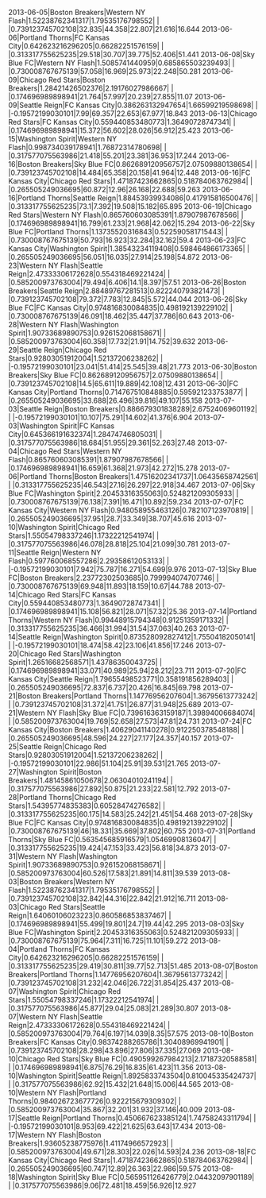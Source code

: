2013-06-05|Boston Breakers|Western NY Flash|1.52238762341317|1.79535176798552| | |0.739123745702108|32.835|44.358|22.807|21.616|16.644
2013-06-06|Portland Thorns|FC Kansas City|0.642623216296205|0.66282251576159| | |0.313317755625235|29.518|30.707|39.775|52.406|51.441
2013-06-08|Sky Blue FC|Western NY Flash|1.5085741440959|0.685865503239493| | |0.730008767675139|57.058|16.969|25.973|22.248|50.281
2013-06-09|Chicago Red Stars|Boston Breakers|1.28421426502376|2.19176027986667| | |0.174696989898941|21.764|57.997|20.239|27.855|11.07
2013-06-09|Seattle Reign|FC Kansas City|0.386263132947654|1.66599219598698| | |-0.19572199030101|7.99|69.357|22.653|67.977|18.843
2013-06-13|Chicago Red Stars|FC Kansas City|0.559440853480773|1.36490728747341| | |0.174696989898941|15.372|56.602|28.026|56.912|25.423
2013-06-15|Washington Spirit|Western NY Flash|0.998734039178941|1.76872314780698| | |0.317577075563986|21.418|55.201|23.381|36.953|17.244
2013-06-16|Boston Breakers|Sky Blue FC|0.862689120956757|2.07509880138654| | |0.739123745702108|14.484|65.358|20.158|41.964|12.448
2013-06-16|FC Kansas City|Chicago Red Stars|1.47187423662865|0.518784063762984| | |0.265505249036695|60.872|12.96|26.168|22.688|59.263
2013-06-16|Portland Thorns|Seattle Reign|1.88453939934086|0.417915816500476| | |0.313317755625235|73.1|7.392|19.508|15.182|65.895
2013-06-19|Chicago Red Stars|Western NY Flash|0.865760603085391|1.87907987678566| | |0.174696989898941|16.799|61.233|21.968|42.062|15.294
2013-06-22|Sky Blue FC|Portland Thorns|1.13735520316843|0.522590581715443| | |0.730008767675139|50.793|16.923|32.284|32.162|59.4
2013-06-23|FC Kansas City|Washington Spirit|1.38543234119408|0.598464866173365| | |0.265505249036695|56.051|16.035|27.914|25.198|54.872
2013-06-23|Western NY Flash|Seattle Reign|2.47333306172628|0.554318469221424| | |0.585200973763004|79.494|6.406|14.1|8.397|57.51
2013-06-26|Boston Breakers|Seattle Reign|2.88489767281513|0.822240793821473| | |0.739123745702108|79.372|7.783|12.845|5.572|44.044
2013-06-26|Sky Blue FC|FC Kansas City|0.974816830084835|0.498192139229102| | |0.730008767675139|46.091|18.462|35.447|37.786|60.643
2013-06-28|Western NY Flash|Washington Spirit|1.90733689890753|0.926152068158671| | |0.585200973763004|60.358|17.732|21.91|14.752|39.632
2013-06-29|Seattle Reign|Chicago Red Stars|0.92803051912004|1.52137206238262| | |-0.19572199030101|23.041|51.414|25.545|39.48|21.773
2013-06-30|Boston Breakers|Sky Blue FC|0.862689120956757|2.07509880138654| | |0.739123745702108|14.5|65.611|19.889|42.108|12.431
2013-06-30|FC Kansas City|Portland Thorns|0.714767510848885|0.595921233753877| | |0.265505249036695|33.688|26.496|39.816|49.107|55.158
2013-07-03|Seattle Reign|Boston Breakers|0.886679301838289|2.67524069601192| | |-0.19572199030101|10.107|75.291|14.602|41.376|6.904
2013-07-03|Washington Spirit|FC Kansas City|0.645366191632374|1.28474746805031| | |0.317577075563986|18.684|51.955|29.361|52.263|27.48
2013-07-04|Chicago Red Stars|Western NY Flash|0.865760603085391|1.87907987678566| | |0.174696989898941|16.659|61.368|21.973|42.272|15.278
2013-07-06|Portland Thorns|Boston Breakers|1.47516202341737|1.06435658742561| | |0.313317755625235|46.543|27.16|26.297|22.918|34.467
2013-07-06|Sky Blue FC|Washington Spirit|2.20453316355063|0.524821209305933| | |0.730008767675139|76.138|7.391|16.471|10.892|59.234
2013-07-07|FC Kansas City|Western NY Flash|0.948058955463126|0.782107123970819| | |0.265505249036695|37.951|28.7|33.349|38.707|45.616
2013-07-10|Washington Spirit|Chicago Red Stars|1.55054798337246|1.17322212541974| | |0.317577075563986|46.078|28.818|25.104|21.099|30.781
2013-07-11|Seattle Reign|Western NY Flash|0.597760068557286|2.29358612053133| | |-0.19572199030101|7.942|75.787|16.271|54.699|9.976
2013-07-13|Sky Blue FC|Boston Breakers|2.23772302503685|0.799994074707746| | |0.730008767675139|69.948|11.893|18.159|10.67|44.788
2013-07-14|Chicago Red Stars|FC Kansas City|0.559440853480773|1.36490728747341| | |0.174696989898941|15.108|56.821|28.071|57.32|25.36
2013-07-14|Portland Thorns|Western NY Flash|0.99448915794348|0.91251359171332| | |0.313317755625235|36.466|31.994|31.54|37.063|40.263
2013-07-14|Seattle Reign|Washington Spirit|0.873528092827412|1.75504182050141| | |-0.19572199030101|18.474|58.42|23.106|41.856|17.246
2013-07-20|Chicago Red Stars|Washington Spirit|1.26516682568571|1.43786350043725| | |0.174696989898941|33.071|40.989|25.94|28.212|23.711
2013-07-20|FC Kansas City|Seattle Reign|1.79655498523771|0.358191856289403| | |0.265505249036695|72.837|6.737|20.426|16.845|69.798
2013-07-21|Boston Breakers|Portland Thorns|1.14776956207604|1.36795613773242| | |0.739123745702108|31.372|41.751|26.877|31.948|25.689
2013-07-21|Western NY Flash|Sky Blue FC|0.739616363159187|1.39894006684074| | |0.585200973763004|19.769|52.658|27.573|47.81|24.731
2013-07-24|FC Kansas City|Boston Breakers|1.40629041140278|0.912250378548188| | |0.265505249036695|48.596|24.227|27.177|24.357|40.157
2013-07-25|Seattle Reign|Chicago Red Stars|0.92803051912004|1.52137206238262| | |-0.19572199030101|22.986|51.104|25.91|39.531|21.765
2013-07-27|Washington Spirit|Boston Breakers|1.48145861050678|2.06304010241194| | |0.317577075563986|27.892|50.875|21.233|22.581|12.792
2013-07-28|Portland Thorns|Chicago Red Stars|1.54395774835383|0.60528474276582| | |0.313317755625235|60.175|14.583|25.242|21.451|54.468
2013-07-28|Sky Blue FC|FC Kansas City|0.974816830084835|0.498192139229102| | |0.730008767675139|46|18.331|35.669|37.802|60.755
2013-07-31|Portland Thorns|Sky Blue FC|0.563545685916579|1.05469908136047| | |0.313317755625235|19.424|47.153|33.423|56.818|34.873
2013-07-31|Western NY Flash|Washington Spirit|1.90733689890753|0.926152068158671| | |0.585200973763004|60.526|17.583|21.891|14.811|39.539
2013-08-03|Boston Breakers|Western NY Flash|1.52238762341317|1.79535176798552| | |0.739123745702108|32.842|44.316|22.842|21.912|16.711
2013-08-03|Chicago Red Stars|Seattle Reign|1.64060106023223|0.860586853837467| | |0.174696989898941|55.499|19.801|24.7|19.44|42.295
2013-08-03|Sky Blue FC|Washington Spirit|2.20453316355063|0.524821209305933| | |0.730008767675139|75.964|7.311|16.725|11.101|59.272
2013-08-04|Portland Thorns|FC Kansas City|0.642623216296205|0.66282251576159| | |0.313317755625235|29.419|30.811|39.77|52.713|51.485
2013-08-07|Boston Breakers|Portland Thorns|1.14776956207604|1.36795613773242| | |0.739123745702108|31.232|42.046|26.722|31.854|25.437
2013-08-07|Washington Spirit|Chicago Red Stars|1.55054798337246|1.17322212541974| | |0.317577075563986|45.877|29.04|25.083|21.289|30.807
2013-08-07|Western NY Flash|Seattle Reign|2.47333306172628|0.554318469221424| | |0.585200973763004|79.764|6.197|14.039|8.35|57.575
2013-08-10|Boston Breakers|FC Kansas City|0.98374288265786|1.30408969941901| | |0.739123745702108|28.298|43.896|27.806|37.335|27.069
2013-08-10|Chicago Red Stars|Sky Blue FC|0.490599267984213|2.17187320588581| | |0.174696989898941|6.875|76.29|16.835|61.423|11.356
2013-08-10|Washington Spirit|Seattle Reign|1.8925833743504|0.810045335424737| | |0.317577075563986|62.92|15.432|21.648|15.006|44.565
2013-08-10|Western NY Flash|Portland Thorns|0.984026723677726|0.922215679309302| | |0.585200973763004|35.867|32.201|31.932|37.146|40.009
2013-08-17|Seattle Reign|Portland Thorns|0.450667623385124|1.74758243311794| | |-0.19572199030101|8.953|69.422|21.625|63.643|17.434
2013-08-17|Western NY Flash|Boston Breakers|1.93605238775976|1.41174966572923| | |0.585200973763004|49.671|28.303|22.026|14.593|24.236
2013-08-18|FC Kansas City|Chicago Red Stars|1.47187423662865|0.518784063762984| | |0.265505249036695|60.747|12.89|26.363|22.986|59.575
2013-08-18|Washington Spirit|Sky Blue FC|0.565951126426779|2.04432097901189| | |0.317577075563986|9.06|72.481|18.459|56.926|12.927
